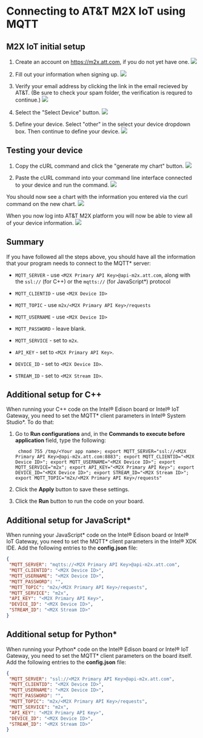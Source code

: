 # Connecting to AT&T M2X IoT using MQTT

## M2X IoT initial setup

1. Create an account on https://m2x.att.com, if you do not yet have one.
![](./images/att-m2x/m2x-signup.png)

2. Fill out your information when signing up.
![](./images/att-m2x/signup-info.png)

3. Verify your email address by clicking the link in the email recieved by AT&T. (Be sure to check your spam folder, the verification is requred to continue.)
![](./images/att-m2x/verify-email.png)

4. Select the "Select Device" button.
![](./images/att-m2x/select-device.png)

5. Define your device. Select "other" in the select your device dropdown box. Then continue to define your device.
![](./images/att-m2x/define-device.png)

## Testing your device

1. Copy the cURL command and click the "generate my chart" button.
![](./images/att-m2x/test-device.png)

2. Paste the cURL command into your command line interface connected to your device and run the command.
![](./images/att-m2x/test-device-2.png)

You should now see a chart with the information you entered via the curl command on the new chart.
![](./images/att-m2x/generate-chart.png)

When you now log into AT&T M2X platform you will now be able to view all of your device information.
![](./images/att-m2x/device-info.png)

## Summary

If you have followed all the steps above, you should have all the information that your program needs to connect to the MQTT\* server:

- `MQTT_SERVER` - use `<M2X Primary API Key>@api-m2x.att.com`, along with the `ssl://` (for C++) or the `mqtts://` (for JavaScript\*) protocol

- `MQTT_CLIENTID` - use `<M2X Device ID>`

- `MQTT_TOPIC` - use `m2x/<M2X Primary API Key>/requests`

- `MQTT_USERNAME` - use `<M2X Device ID>`

- `MQTT_PASSWORD` - leave blank.

- `MQTT_SERVICE` - set to `m2x`.

- `API_KEY` - set to `<M2X Primary API Key>`.

- `DEVICE_ID` - set to `<M2X Device ID>`.

- `STREAM_ID` - set to `<M2X Stream ID>`.

## Additional setup for C++

When running your C++ code on the Intel® Edison board or Intel® IoT Gateway, you need to set the MQTT\* client parameters in Intel® System Studio\*. To do that:

1. Go to **Run configurations** and, in the **Commands to execute before application** field, type the following:

        chmod 755 /tmp/<Your app name>; export MQTT_SERVER="ssl://<M2X Primary API Key>@api-m2x.att.com:8883"; export MQTT_CLIENTID="<M2X Device ID>"; export MQTT_USERNAME="<M2X Device ID>"; export MQTT_SERVICE="m2x"; export API_KEY="<M2X Primary API Key>"; export DEVICE_ID="<M2X Device ID>"; export STREAM_ID="<M2X Stream ID>"; export MQTT_TOPIC="m2x/<M2X Primary API Key>/requests"

2. Click the **Apply** button to save these settings.
3. Click the **Run** button to run the code on your board.

## Additional setup for JavaScript\*

When running your JavaScript\* code on the Intel® Edison board or Intel® IoT Gateway, you need to set the MQTT\* client parameters in the Intel® XDK IDE. Add the following entries to the **config.json** file:

```json
{
 "MQTT_SERVER": "mqtts://<M2X Primary API Key>@api-m2x.att.com",
 "MQTT_CLIENTID": "<M2X Device ID>",
 "MQTT_USERNAME": "<M2X Device ID>",
 "MQTT_PASSWORD": "",
 "MQTT_TOPIC": "m2x/<M2X Primary API Key>/requests",
 "MQTT_SERVICE": "m2x",
 "API_KEY": "<M2X Primary API Key>",
 "DEVICE_ID": "<M2X Device ID>",
 "STREAM_ID": "<M2X Stream ID>"
}
```

## Additional setup for Python\*

When running your Python\* code on the Intel® Edison board or Intel® IoT Gateway, you need to set the MQTT\* client parameters on the board itself. Add the following entries to the **config.json** file:

```json
{
 "MQTT_SERVER": "ssl://<M2X Primary API Key>@api-m2x.att.com",
 "MQTT_CLIENTID": "<M2X Device ID>",
 "MQTT_USERNAME": "<M2X Device ID>",
 "MQTT_PASSWORD": "",
 "MQTT_TOPIC": "m2x/<M2X Primary API Key>/requests",
 "MQTT_SERVICE": "m2x",
 "API_KEY": "<M2X Primary API Key>",
 "DEVICE_ID": "<M2X Device ID>",
 "STREAM_ID": "<M2X Stream ID>"
}
```
